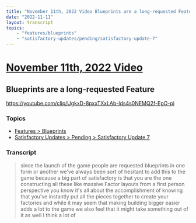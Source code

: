 ```yaml
---
title: "November 11th, 2022 Video Blueprints are a long-requested Feature"
date: "2022-11-11"
layout: transcript
topics:
    - "features/blueprints"
    - "satisfactory-updates/pending/satisfactory-update-7"
---
```

# [November 11th, 2022 Video](../2022-11-11.md)
## Blueprints are a long-requested Feature
https://youtube.com/clip/UgkxD-8pxxTXxLAb-lds4s0NEMQ2f-EpO-pi

### Topics
* [Features > Blueprints](../topics/features/blueprints.md)
* [Satisfactory Updates > Pending > Satisfactory Update 7](../topics/satisfactory-updates/pending/satisfactory-update-7.md)

### Transcript

> since the launch of the game people are requested blueprints in one form or another we've always been sort of hesitant to add this to the game because a big part of satisfactory is that you are the one constructing all these like massive Factor layouts from a first person perspective you know it's all about the accomplishment of knowing that you've instantly put all the pieces together to create your factories and while it may seem that making building bigger easier adds a lot to the game we also feel that it might take something out of it as well I think a lot of
